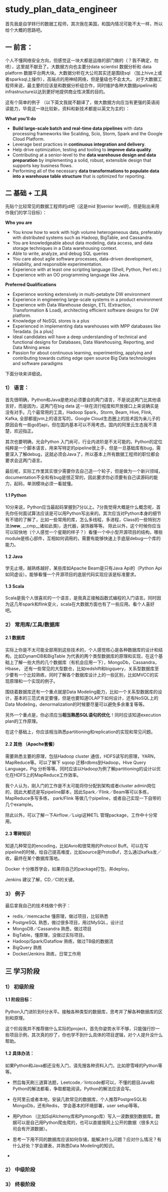 # study_plan_data_engineer

首先我是自学转行的数据工程师，其次我在美国，和国内情况可能不太一样，所以给个大概的思路吧。



## 一 前言：

  个人不懂网络安全方向，但感觉这一块大都是运维的部门做的（？我不确定，勿喷），这里就不献丑了。大数据方向也主要分data scientist 数据分析和 data platform 数据平台两大块。大数据分析在大公司其实还是围绕sql （加上hive上或者sparksql上操作），高端点的用神经网络，但是量级也不会太大。
对于大数据工程师来说，最主要的应该是和数据分析组合作，同时维护各种大数据pipeline和infrastructure以达到更好地提供商业性决策的目的。

这有个简单的例子 （以下英文我就不翻译了，做大数据方向应当有更强的英语阅读能力，毕竟这一块比较新，资料和新技术都是以英文为主的）：

**What you’ll do**

- **Build large-scale batch and real-time data pipelines** with data processing frameworks like Scalding, Scio, Storm, Spark and the Google Cloud Platform. 
- Leverage best practices in **continuous integration and delivery**.
- Help drive optimization, testing and tooling to **improve data quality**.
- Contributing at a senior-level to the **data warehouse design and data preparation** by implementing a solid, robust, extensible design that supports key business flows.
- Performing all of the necessary **data transformations to populate data into a warehouse table structure** that is optimized for reporting.



## 二 基础 + 工具

先贴个比较常见的数据工程师的jd吧（这是mid 到senior level的，但是贴出来用作我们的学习目标）：

**Who you are**

- You know how to work with high volume heterogeneous data, preferably with distributed systems such as Hadoop, BigTable, and Cassandra. 
- You are knowledgeable about data modeling, data access, and data storage techniques in a Data warehousing context.
- Able to write, analyze, and debug SQL queries
- You care about agile software processes, data-driven development, reliability, and responsible experimentation.
- Experience with at least one scripting language (Shell, Python, Perl etc.)
- Experience with an OO programming language like Java.

**Preferred Qualifications**
- Experience working extensively in multi-petabyte DW environment
- Experience in engineering large-scale systems in a product environment
- Experience with Data Warehouse design, ETL (Extraction, Transformation & Load), architecting efficient software designs for DW platform.
- Knowledge of NoSQL stores is a plus
- Experienced in implementing data warehouses with MPP databases like Teradata. [is a plus]
- Ideal candidates will have a deep understanding of technical and functional designs for Databases, Data Warehousing, Reporting, and Data Mining areas
- Passion for about continuous learning, experimenting, applying and contributing towards cutting edge open source Big Data technologies and software paradigms

下面分块来详细说。


### 1） 语言： 

  首先很明确，Python和Java是绝对必须要会的两门语言，不是说这两门比其他语言好，而是因为，这两门在big data 这一块在流行程度和开放接口上来说确实是没有对手。几个最常用的工具，Hadoop Spark，Storm, Beam, Hive, Flink, Kafka, 全部都是jvm上的语言写的，Google Cloud生态圈上的技术因为亲儿子的原因会有一些go的api，但在国内基本可以不用考虑。国内的阿里云生态我不清楚，欢迎指正。

  其次也要明确，光会Python 入门尚可，行业内进阶是不太可能的。Python的定位纯粹是一个脚本语言，用来写特定的pipeline很上手，但是一旦基础库有bug，需要深入了解debug，这就必须会Java了，所以基本上所有数据工程师的职位都会要求会这两门语言。
  
  最后呢，实际工作里其实很少需要你去自己造一个轮子，但是做为一个新兴领域，documentation不全和有bug是很正常的，因此要求你必须要有自己读源码的能力，起码，单测模块必须一看就懂。
  

#### 1.1 Python 

  10分来说，Python应当最起码掌握到7分以上。7分我觉得大概是什么概念呢，首先你任何面试算法应该是可以用Python写出来的。其次应当对Python本身的细节有不错的了解了，比如一些常用的库，怎么多线程，多进程，Class的一些特别方法(__new__, __cmp__诸如此类)，迭代器，装饰器等等。
  除此以外，这个时候你应当可以较快地（个人感觉一个星期的样子？）看懂一个中小型开源项目的结构，哪些module是核心部件，互相如何调用的，需要有能够快速上手底层debug一个库的能力。
  

#### 1.2 Java

  学无止境，越熟练越好，某些库如Apache Beam是只有Java Api的（Python Api如同虚设）。能够看懂一个开源项目的底层代码实现应该是标准要求。
  

#### 1.3 Scala

  Scala是我个人很喜欢的一个语言，是我真正接触函数式编程的入门语言。同时因为这几年spark和flink变火，scala在大数据方面也有了一些应用。看个人喜好吧。



### 2） 常用库/工具/数据库 


#### 2.1 数据库

实际上你是不太可能全部用到这些技术的，个人感觉核心是各种数据库的设计和结构，比如DynamDB和BigTable 为代表的两个类型数据库的原理和实现，在这个基础上了解一些大热的几个数据库（有机会应用一下），MongoDb，Cassandra， Hbase， 还有一些常见的大型数仓，比如redshift和bigquery，关系型数据库至少要有一个比较熟练，同时了解各个数据库设计上的一些区别，比如MVCC的实现原理和一个实现的例子。

围绕着数据库还有一个重点就是Data Modeling能力，比如一个关系型数据库的设计，基本的三范式肯定要懂，但是也要知道OLAP下如何设计，还有NoSQL上的Data Modeling，denormalization的时候要尽量可以避免多余重复等等。

另外一个重点是，你必须应当**相当熟悉SQL语句的优化**！同时应该知道execution plan的工作原理。

在这个基础上，你应该相当熟悉partitioning和replication的实现和常见问题。


#### 2.2 其他 （Apache套餐）

需要熟悉主要的原理，包括Hadoop cluster 通信，HDFS读写的原理，YARN，MapReduce等。可以了解下 sqoop 迁移rdbms到Hadoop，Hive Query Language，Pig 分析等等。同时应该以Hadoop为例了解partitioning的设计以优化在HDFS上的MapReduce工作效率。

我个人认为，刚入门的工作是不太可能将你分配到架构或者cluster admin岗位的，因此大都还是写pipeline脚本，因此Spark／Flink／Beam等可以多练， MapReduce多写多练， park/Flink 等做几个pipeline，或者自己实现一下自带的几个example。

除此以外，可以了解一下Airflow／Luigi这种ETL 管理package，工作中十分常用。


#### 2.3 零碎知识

知道几种常见的encoding，比如Avro和很常用的Protocol Buff。可以在写pipeline的时候，给自己提高难度，比如source是ProtoBuf，怎么通过kafka发／收，最终在某个数据库落地。

Docker 十分推荐学会，如果将自己的package打包，并deploy。

Jenkins 建议了解，CD／CI的关键。

### 3） 例子

最后拿我自己的技术栈做个例子：

 - redis／memcache 懂原理，做过项目，比较熟悉
 - PostgreSQL 熟悉，做过很多项目，用过MySQL，设计过
 - MongoDB／Cassandra 熟悉，做过项目
 - BigTable，懂原理，没做过实际项目。
 - Hadoop/Spark/Dataflow 熟练，做过TB级的数据流
 - BigQuery 熟练
 - Docker/Jenkins 熟练，日常工作用

## 三 学习阶段

### 1） 初级阶段

#### 1.1 阶段目标：

Python入门进阶到6分水平。接触各种类型的数据库，思考并了解各种数据库的区别和原理。

这个阶段我并不推荐做什么实际的project，首先你姿势水平不够，只能强行抄一些项目示例，其次真的抄了，你也学不到什么具体的项目逻辑，对个人提升没什么帮助。

#### 1.2 具体办法：

如果Python和Java都还没有入门，请先搜各种资料入门，比如廖雪峰的Python等等。

- 然后每天刷三道算法题，Leetcode／lintcode都可以，不懂的题目Java和Python的解法都看，争取都能阅读。Python的解法应该会写。

- 在阿里云或者本地，安装几款常见的数据库，个人推荐PostgreSQL和MongoDb，还有Redis， 学会基本的环境部署，user setup等等。

- 用Python （比如SqlAlchemy库和Pymongo库）写入一波数据到数据库。数据可以是自己用Python爬虫爬的，也可以直接搜网上公开的数据（很多大公司会有开源数据）。

- 思考一下用不同的数据库应该如何存储，能解决什么问题？应对什么情况？有什么好处？学会建表，并熟悉Data Modeling的知识。

- 

### 2） 中级阶段

### 3） 终极阶段
